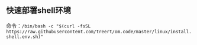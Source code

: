 ## 快速部署shell环境
命令：`/bin/bash -c "$(curl -fsSL https://raw.githubusercontent.com/treert/om.code/master/linux/install.shell.env.sh)"`